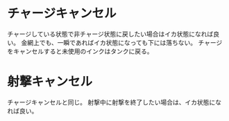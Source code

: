 # チャージキャンセル

チャージしている状態で非チャージ状態に戻したい場合はイカ状態になれば良い。
金網上でも、一瞬であればイカ状態になっても下には落ちない。
チャージをキャンセルすると未使用のインクはタンクに戻る。

# 射撃キャンセル

チャージキャンセルと同じ。
射撃中に射撃を終了したい場合は、イカ状態になれば良い。

